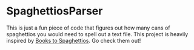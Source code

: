 # SpaghettiosParser

This is just a fun piece of code that figures out how many cans of spaghettios you would need to spell out a text file. 
This project is heavily inspired by [Books to Spaghettios](https://github.com/TSJ-Electronics/Books-To-Spaghettios). Go check them out!
